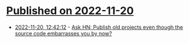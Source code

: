 # [Published on 2022-11-20](index.md)

* [2022-11-20, 12:42:12](https://news.ycombinator.com/item?id=33680469) - [Ask HN: Publish old projects even though the source code embarrasses you by now?](https://news.ycombinator.com/item?id=33680469)
